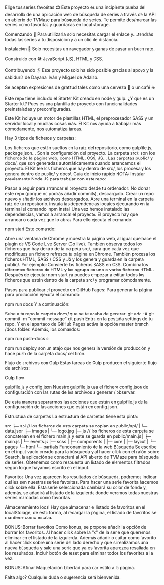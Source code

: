 Elige tus series favoritas 📺
Este proyecto es una incipiente pueba del desarrollo de una aplicación web de búsqueda de series a través de la API en abierto de TVMaze para
búsqueda de series. Te permite des/marcar las series como favoritas y guardarlas en local storage. 

Comenzando 🚀 Para utiilizarla solo necesitas cargar el enlace y....tendrás todas las series a tu disposición y a un clic de distancia. 

Instalación 🔧 Solo necesitas un navegador y ganas de pasar un buen rato. 

Construido con 🛠️ JavaScript (JS), HTML y CSS.

Contribuyendo 🖇️ Este proyecto solo ha sido posible gracias al apoyo y la sabiduría de Dayana, Iván y Miguel de Adalab.

Se aceptan expresiones de gratitud tales como una cerveza 🍺 o un café ☕ 

Este repo tiene incluído el Starter Kit creado en node y gulp. ¿Y qué es un Starter kit? Pues es una plantilla de proyecto con funcionalidades preinstaladas y preconfiguradas.

Este Kit incluye un motor de plantillas HTML, el preprocesador SASS y un servidor local y muchas cosas más. El Kit nos ayuda a trabajar más cómodamente, nos automatiza tareas.

Hay 3 tipos de ficheros y carpetas:

Los ficheros que están sueltos en la raíz del repositorio, como gulpfile.js, package.json... Son la configuración del proyecto.
La carpeta src/: son los ficheros de la página web, como HTML, CSS, JS...
Las carpetas public/ y docs/, que son generadas automáticamente cuando arrancamos el proyecto. El Kit lee los ficheros que hay dentro de src/, los procesa y los genera dentro de public/ y docs/.
Guía de inicio rápido
NOTA: Instalar previamente Node JS para trabajar con este repo:

Pasos a seguir para arrancar el proyecto desde tu ordenador:
No clonar este repo (porque no podrás añadir commits), descargarlo.
Crear un repo nuevo y añadir los archivos descargados.
Abre una terminal en la carpeta raíz de tu repositorio.
Instala las dependencias locales ejecutando en la terminal el comando:
npm install
Una vez hemos instalado las dependencias, vamos a arrancar el proyecto. El proyecto hay que arrancarlo cada vez que lo abras Para ello ejecuta el comando:

npm start
Este comando:

Abre una ventana de Chrome y muestra la página web, al igual que hace el plugin de VS Code Live Server (Go live).
También observa todos los ficheros que hay dentro de la carpeta src/, para que cada vez que modifiques un fichero refresca tu página en Chrome.
También procesa los ficheros HTML, SASS / CSS y JS y los genera y guarda en la carpeta public/. Por ejemplo:
Convierte los ficheros SASS en CSS.
Combina los diferentes ficheros de HTML y los agrupa en uno o varios ficheros HTML.
Después de ejecutar npm start ya puedes empezar a editar todos los ficheros que están dentro de la carpeta src/ y programar cómodamente.

Pasos para publicar el proyecto en GitHub Pages:
Para generar la página para producción ejecuta el comando:

npm run docs
Y a continuación:

Sube a tu repo la carpeta docs/ que se te acaba de generar.
git add -A
git commit -m "commit message"
git push
Entra en la pestaña settings de tu repo.
Y en el apartado de GitHub Pages activa la opción master branch /docs folder.
Además, los comandos:

npm run push-docs
o

npm run deploy
son un atajo que nos genera la versión de producción y hace push de la carpeta docs/ del tirón.

Flujo de archivos con Gulp
Estas tareas de Gulp producen el siguiente flujo de archivos:

Gulp flow

gulpfile.js y config.json
Nuestro gulpfile.js usa el fichero config.json de configuración con las rutas de los archivos a generar / observar.

De esta manera separarmos las acciones que están en gulpfile.js de la configuración de las acciones que están en config.json.

Estructura de carpetas
La estructura de carpetas tiene esta pinta:

src
 ├─ api // los ficheros de esta carpeta se copian en public/api/
 |  └─ data.json
 ├─ images
 |  └─ logo.jpg
 ├─ js // los ficheros de esta carpeta se concatenan en el fichero main.js y este se guarda en public/main.js
 |  ├─ main.js
 |  └─ events.js
 ├─ scss
 |  ├─ components
 |  ├─ core
 |  ├─ layout
 |  └─ pages
 └─ html
    └─ partials
Funcionamiento de la web
Búsqueda Se escribe en el input vacío creado para la búsqueda y al hacer click con el ratón sobre Search, la aplicación se conectará al API abierto de TVMaze para búsqueda de series. Obtenemos como respuesta un listado de elementos filtrados según lo que hayamos escrito en el input.

Favoritos Una vez aparecen los resultados de búsqueda, podremos indicar cuáles son nuestras series favoritas. Para hacer una serie favorita hacemos click sobre ella. Esta serie seleccionada cambiará su color de fondo y, además, se añadirá al listado de la izquierda donde veremos todas nuestras series marcadas como favoritas.

Almacenamiento local Hay que almacenar el listado de favoritos en el localStorage, de esta forma, al recargar la página, el listado de favoritos se mantiene como estaba.

BONUS: Borrar favoritos Como bonus, se propone añadir la opción de borrar los favoritos. Al hacer click sobre la "x" de la serie que queremos eliminar en el listado de la izquierda. Además añadir o quitar como favorito al hacer click sobre una serie del lado derecho y que si realizamos una nueva búsqueda y sale una serie que ya es favorita aparezca resaltada en los resultados. Incluir botón de reset para eliminar todos los favoritos a la vez.

BONUS: Afinar Maquetación Libertad para dar estilo a la página.

Falta algo?
Cualquier duda o sugerencia será bienvenida.

